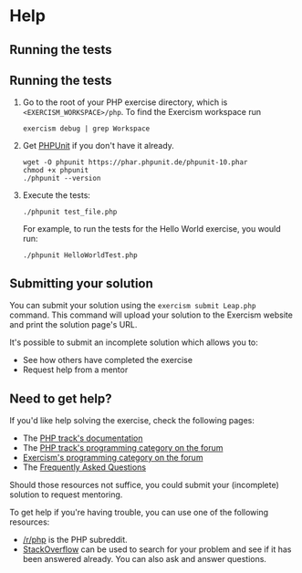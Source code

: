 # Help

## Running the tests

## Running the tests

1. Go to the root of your PHP exercise directory, which is `<EXERCISM_WORKSPACE>/php`.
   To find the Exercism workspace run

       exercism debug | grep Workspace

2. Get [PHPUnit] if you don't have it already.

       wget -O phpunit https://phar.phpunit.de/phpunit-10.phar
       chmod +x phpunit
       ./phpunit --version

3. Execute the tests:

       ./phpunit test_file.php

   For example, to run the tests for the Hello World exercise, you would run:

       ./phpunit HelloWorldTest.php

[PHPUnit]: https://phpunit.de

## Submitting your solution

You can submit your solution using the `exercism submit Leap.php` command.
This command will upload your solution to the Exercism website and print the solution page's URL.

It's possible to submit an incomplete solution which allows you to:

- See how others have completed the exercise
- Request help from a mentor

## Need to get help?

If you'd like help solving the exercise, check the following pages:

- The [PHP track's documentation](https://exercism.org/docs/tracks/php)
- The [PHP track's programming category on the forum](https://forum.exercism.org/c/programming/php)
- [Exercism's programming category on the forum](https://forum.exercism.org/c/programming/5)
- The [Frequently Asked Questions](https://exercism.org/docs/using/faqs)

Should those resources not suffice, you could submit your (incomplete) solution to request mentoring.

To get help if you're having trouble, you can use one of the following resources:

 - [/r/php](https://www.reddit.com/r/php) is the PHP subreddit.
 - [StackOverflow](https://stackoverflow.com/questions/tagged/php) can be used to search for your problem and see if it has been answered already. You can also ask and answer questions.